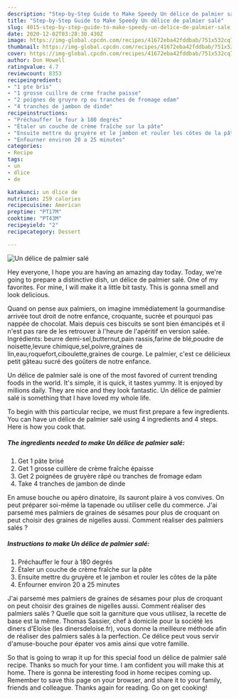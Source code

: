 ```yaml
---
description: "Step-by-Step Guide to Make Speedy Un délice de palmier salé"
title: "Step-by-Step Guide to Make Speedy Un délice de palmier salé"
slug: 4015-step-by-step-guide-to-make-speedy-un-delice-de-palmier-sale
date: 2020-12-02T03:28:30.430Z
image: https://img-global.cpcdn.com/recipes/41672eba42fddbab/751x532cq70/un-delice-de-palmier-sale-photo-principale-de-la-recette.jpg
thumbnail: https://img-global.cpcdn.com/recipes/41672eba42fddbab/751x532cq70/un-delice-de-palmier-sale-photo-principale-de-la-recette.jpg
cover: https://img-global.cpcdn.com/recipes/41672eba42fddbab/751x532cq70/un-delice-de-palmier-sale-photo-principale-de-la-recette.jpg
author: Don Howell
ratingvalue: 4.7
reviewcount: 8353
recipeingredient:
- "1 pte bris"
- "1 grosse cuillre de crme frache paisse"
- "2 poignes de gruyre rp ou tranches de fromage edam"
- "4 tranches de jambon de dinde"
recipeinstructions:
- "Préchauffer le four à 180 degrés"
- "Étaler un couche de crème fraîche sur la pâte"
- "Ensuite mettre du gruyère et le jambon et rouler les côtes de la pâte"
- "Enfourner environ 20 a 25 minutes"
categories:
- Recipe
tags:
- un
- dlice
- de

katakunci: un dlice de 
nutrition: 259 calories
recipecuisine: American
preptime: "PT17M"
cooktime: "PT43M"
recipeyield: "2"
recipecategory: Dessert

---
```



![Un délice de palmier salé](https://img-global.cpcdn.com/recipes/41672eba42fddbab/751x532cq70/un-delice-de-palmier-sale-photo-principale-de-la-recette.jpg)

Hey everyone, I hope you are having an amazing day today. Today, we're going to prepare a distinctive dish, un délice de palmier salé. One of my favorites. For mine, I will make it a little bit tasty. This is gonna smell and look delicious.

Quand on pense aux palmiers, on imagine immédiatement la gourmandise arrivée tout droit de notre enfance, croquante, sucrée et pourquoi pas nappée de chocolat. Mais depuis ces biscuits se sont bien émancipés et il n&#39;est pas rare de les retrouver à l&#39;heure de l&#39;apéritif en version salée. Ingrédients: beurre demi-sel,butternut,pain rassis,farine de blé,poudre de noisette,levure chimique,sel,poivre,graines de lin,eau,roquefort,ciboulette,graines de courge. Le palmier, c&#39;est ce délicieux petit gâteau sucré des goûters de notre enfance.

Un délice de palmier salé is one of the most favored of current trending foods in the world. It's simple, it is quick, it tastes yummy. It is enjoyed by millions daily. They are nice and they look fantastic. Un délice de palmier salé is something that I have loved my whole life.


To begin with this particular recipe, we must first prepare a few ingredients. You can have un délice de palmier salé using 4 ingredients and 4 steps. Here is how you cook that.

<!--inarticleads1-->

##### The ingredients needed to make Un délice de palmier salé:

1. Get 1 pâte brisé
1. Get 1 grosse cuillère de crème fraîche épaisse
1. Get 2 poignées de gruyère râpé ou tranches de fromage edam
1. Take 4 tranches de jambon de dinde


En amuse bouche ou apéro dinatoire, ils sauront plaire à vos convives. On peut préparer soi-même la tapenade ou utiliser celle du commerce. J&#39;ai parsemé mes palmiers de graines de sésames pour plus de croquant on peut choisir des graines de nigelles aussi. Comment réaliser des palmiers salés ? 

<!--inarticleads2-->

##### Instructions to make Un délice de palmier salé:

1. Préchauffer le four à 180 degrés
1. Étaler un couche de crème fraîche sur la pâte
1. Ensuite mettre du gruyère et le jambon et rouler les côtes de la pâte
1. Enfourner environ 20 a 25 minutes


J&#39;ai parsemé mes palmiers de graines de sésames pour plus de croquant on peut choisir des graines de nigelles aussi. Comment réaliser des palmiers salés ? Quelle que soit la garniture que vous utilisez, la recette de base est la même. Thomas Sassier, chef à domicile pour la société les diners d&#39;Eloïse (les dinersdeloise.fr), vous donne la meilleure méthode afin de réaliser des palmiers salés à la perfection. Ce délice peut vous servir d&#39;amuse-bouche pour épater vos amis ainsi que votre famille. 

So that is going to wrap it up for this special food un délice de palmier salé recipe. Thanks so much for your time. I am confident you will make this at home. There is gonna be interesting food in home recipes coming up. Remember to save this page on your browser, and share it to your family, friends and colleague. Thanks again for reading. Go on get cooking!

